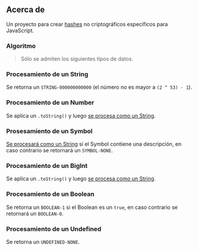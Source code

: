 ## Acerca de

Un proyecto para crear [hashes](https://en.wikipedia.org/wiki/Hash_function) no criptográficos específicos para JavaScript.

### Algoritmo

> Sólo se admiten los siguientes tipos de datos.

### Procesamiento de un String

Se retorna un `STRING-000000000000` (el número no es mayor a `(2 ^ 53) - 1`).

### Procesamiento de un Number

Se aplica un `.toString()` y luego [se procesa como un String](https://github.com/theMarzon/hash.ky/blob/main/readme-old.md#procesamiento-de-strings).

### Prosesamiento de un Symbol

[Se procesará como un String](https://github.com/theMarzon/hash.ky/blob/main/readme-old.md#procesamiento-de-strings) si el Symbol contiene una descripción, en caso contrario se retornará un `SYMBOL-NONE`.

### Procesamiento de un BigInt

Se aplica un `.toString()` y luego [se procesa como un String](https://github.com/theMarzon/hash.ky/blob/main/readme-old.md#procesamiento-de-strings).

### Procesamiento de un Boolean

Se retorna un `BOOLEAN-1` si el Boolean es un `true`, en caso contrario se retornará un `BOOLEAN-0`.

### Procesamiento de un Undefined

Se retorna un `UNDEFINED-NONE`.
